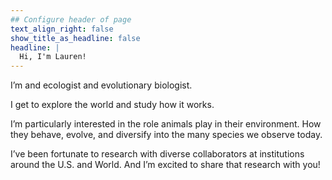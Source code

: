 ```yaml
---
## Configure header of page
text_align_right: false
show_title_as_headline: false
headline: |
  Hi, I'm Lauren!
---
```


<!-- this is a subheadline -->
I’m and ecologist and evolutionary biologist.

I get to explore the world and study how it works.

I’m particularly interested in the role animals play in their environment. How they behave, evolve, and diversify into the many species we observe today.

I’ve been fortunate to research with diverse collaborators at institutions around the U.S. and World.  And I’m excited to share that research with you!
